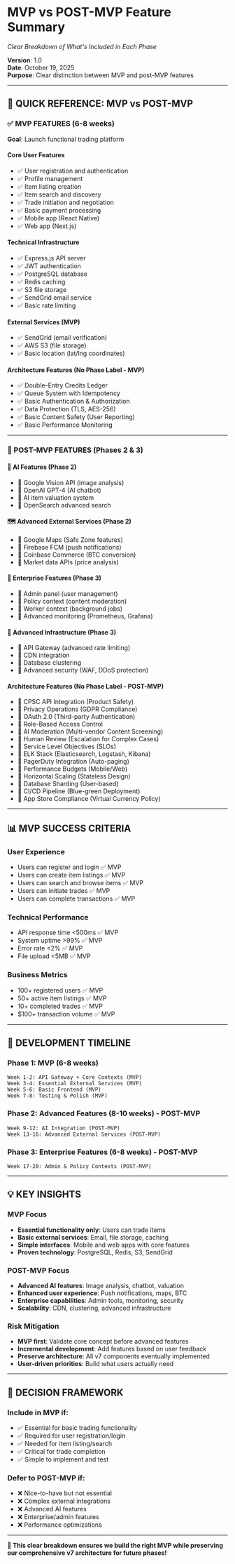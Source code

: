 # MVP vs POST-MVP Feature Summary
*Clear Breakdown of What's Included in Each Phase*

**Version**: 1.0  
**Date**: October 19, 2025  
**Purpose**: Clear distinction between MVP and post-MVP features

---

## 🎯 **QUICK REFERENCE: MVP vs POST-MVP**

### **✅ MVP FEATURES (6-8 weeks)**
**Goal**: Launch functional trading platform

#### **Core User Features**
- ✅ User registration and authentication
- ✅ Profile management
- ✅ Item listing creation
- ✅ Item search and discovery
- ✅ Trade initiation and negotiation
- ✅ Basic payment processing
- ✅ Mobile app (React Native)
- ✅ Web app (Next.js)

#### **Technical Infrastructure**
- ✅ Express.js API server
- ✅ JWT authentication
- ✅ PostgreSQL database
- ✅ Redis caching
- ✅ S3 file storage
- ✅ SendGrid email service
- ✅ Basic rate limiting

#### **External Services (MVP)**
- ✅ SendGrid (email verification)
- ✅ AWS S3 (file storage)
- ✅ Basic location (lat/lng coordinates)

#### **Architecture Features (No Phase Label - MVP)**
- ✅ Double-Entry Credits Ledger
- ✅ Queue System with Idempotency
- ✅ Basic Authentication & Authorization
- ✅ Data Protection (TLS, AES-256)
- ✅ Basic Content Safety (User Reporting)
- ✅ Basic Performance Monitoring

---

### **🚀 POST-MVP FEATURES (Phases 2 & 3)**

#### **🤖 AI Features (Phase 2)**
- 🚀 Google Vision API (image analysis)
- 🚀 OpenAI GPT-4 (AI chatbot)
- 🚀 AI item valuation system
- 🚀 OpenSearch advanced search

#### **🗺️ Advanced External Services (Phase 2)**
- 🚀 Google Maps (Safe Zone features)
- 🚀 Firebase FCM (push notifications)
- 🚀 Coinbase Commerce (BTC conversion)
- 🚀 Market data APIs (price analysis)

#### **🏢 Enterprise Features (Phase 3)**
- 🚀 Admin panel (user management)
- 🚀 Policy context (content moderation)
- 🚀 Worker context (background jobs)
- 🚀 Advanced monitoring (Prometheus, Grafana)

#### **🔧 Advanced Infrastructure (Phase 3)**
- 🚀 API Gateway (advanced rate limiting)
- 🚀 CDN integration
- 🚀 Database clustering
- 🚀 Advanced security (WAF, DDoS protection)

#### **Architecture Features (No Phase Label - POST-MVP)**
- 🚀 CPSC API Integration (Product Safety)
- 🚀 Privacy Operations (GDPR Compliance)
- 🚀 OAuth 2.0 (Third-party Authentication)
- 🚀 Role-Based Access Control
- 🚀 AI Moderation (Multi-vendor Content Screening)
- 🚀 Human Review (Escalation for Complex Cases)
- 🚀 Service Level Objectives (SLOs)
- 🚀 ELK Stack (Elasticsearch, Logstash, Kibana)
- 🚀 PagerDuty Integration (Auto-paging)
- 🚀 Performance Budgets (Mobile/Web)
- 🚀 Horizontal Scaling (Stateless Design)
- 🚀 Database Sharding (User-based)
- 🚀 CI/CD Pipeline (Blue-green Deployment)
- 🚀 App Store Compliance (Virtual Currency Policy)

---

## 📊 **MVP SUCCESS CRITERIA**

### **User Experience**
- Users can register and login ✅ MVP
- Users can create item listings ✅ MVP
- Users can search and browse items ✅ MVP
- Users can initiate trades ✅ MVP
- Users can complete transactions ✅ MVP

### **Technical Performance**
- API response time <500ms ✅ MVP
- System uptime >99% ✅ MVP
- Error rate <2% ✅ MVP
- File upload <5MB ✅ MVP

### **Business Metrics**
- 100+ registered users ✅ MVP
- 50+ active item listings ✅ MVP
- 10+ completed trades ✅ MVP
- $100+ transaction volume ✅ MVP

---

## 🚀 **DEVELOPMENT TIMELINE**

### **Phase 1: MVP (6-8 weeks)**
```
Week 1-2: API Gateway + Core Contexts (MVP)
Week 3-4: Essential External Services (MVP)
Week 5-6: Basic Frontend (MVP)
Week 7-8: Testing & Polish (MVP)
```

### **Phase 2: Advanced Features (8-10 weeks) - POST-MVP**
```
Week 9-12: AI Integration (POST-MVP)
Week 13-16: Advanced External Services (POST-MVP)
```

### **Phase 3: Enterprise Features (6-8 weeks) - POST-MVP**
```
Week 17-20: Admin & Policy Contexts (POST-MVP)
```

---

## 💡 **KEY INSIGHTS**

### **MVP Focus**
- **Essential functionality only**: Users can trade items
- **Basic external services**: Email, file storage, caching
- **Simple interfaces**: Mobile and web apps with core features
- **Proven technology**: PostgreSQL, Redis, S3, SendGrid

### **POST-MVP Focus**
- **Advanced AI features**: Image analysis, chatbot, valuation
- **Enhanced user experience**: Push notifications, maps, BTC
- **Enterprise capabilities**: Admin tools, monitoring, security
- **Scalability**: CDN, clustering, advanced infrastructure

### **Risk Mitigation**
- **MVP first**: Validate core concept before advanced features
- **Incremental development**: Add features based on user feedback
- **Preserve architecture**: All v7 components eventually implemented
- **User-driven priorities**: Build what users actually need

---

## 🎯 **DECISION FRAMEWORK**

### **Include in MVP if:**
- ✅ Essential for basic trading functionality
- ✅ Required for user registration/login
- ✅ Needed for item listing/search
- ✅ Critical for trade completion
- ✅ Simple to implement and test

### **Defer to POST-MVP if:**
- ❌ Nice-to-have but not essential
- ❌ Complex external integrations
- ❌ Advanced AI features
- ❌ Enterprise/admin features
- ❌ Performance optimizations

---

**🎉 This clear breakdown ensures we build the right MVP while preserving our comprehensive v7 architecture for future phases!**
